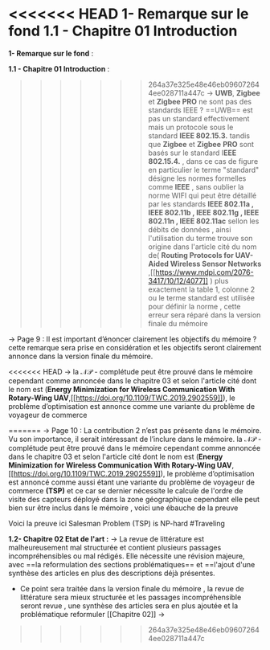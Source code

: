 
<<<<<<< HEAD
**1- Remarque sur le fond** 
 **1.1 - Chapitre 01 Introduction** 
=======
**1- Remarque sur le fond** :

 **1.1 - Chapitre 01 Introduction** :
>>>>>>> 264a37e325e48e46eb096072644ee028711a447c
-> **UWB**, **Zigbee** et **Zigbee PRO** ne sont pas des standards IEEE ? 
==UWB== est pas un standard effectivement mais un protocole sous le standard  **IEEE 802.15.3.** tandis que **Zigbee** et **Zigbee** **PRO** sont basés sur le standard I**EEE 802.15.4.** , dans ce cas de figure en particulier le terme "standard" désigne les normes formelles comme **IEEE** , sans oublier la norme WIFI qui peut être détaillé par les standards  **IEEE 802.11a , IEEE 802.11b , IEEE 802.11g , IEEE 802.11n , IEEE 802.11ac** sellon les débits de données  , ainsi l'utilisation du terme trouve son origine dans l'article cité du nom de( **Routing Protocols for UAV-Aided Wireless Sensor Networks** ,[[https://www.mdpi.com/2076-3417/10/12/4077]] ) plus exactement la table 1, colonne 2 ou le terme standard est utilisée pour définir la norme , cette erreur sera réparé dans la version finale du mémoire  

-> Page 9 : Il est important d’énoncer clairement les objectifs du mémoire ?  
cette remarque sera prise en considération et les objectifs seront  clairement annonce dans la version finale du mémoire.

<<<<<<< HEAD
-> 
la $\mathcal{NP}$ - complétude  peut être prouvé  dans le mémoire cependant comme annoncée dans le chapitre 03 et selon l'article cité dont le nom est (**Energy Minimization for Wireless Communication With Rotary-Wing UAV**,[[https://doi.org/10.1109/TWC.2019.2902559]]), le problème d’optimisation est annonce comme une variante du problème de voyageur de commerce 


=======
-> Page 10 : La contribution 2 n’est pas présente dans le mémoire. Vu son importance, il serait intéressant de l’inclure dans le mémoire.
la $\mathcal{NP}$ - complétude  peut être prouvé  dans le mémoire cependant comme annoncée dans le chapitre 03 et selon l'article cité dont le nom est (**Energy Minimization for Wireless Communication With Rotary-Wing UAV**,[[https://doi.org/10.1109/TWC.2019.2902559]]), le problème d’optimisation est annoncé comme aussi étant  une variante du problème de voyageur de commerce  **(TSP)** et ce car se dernier nécessite le calcule de l'ordre de visite des capteurs déployé dans la zone géographique cependant elle peut bien sur être inclus dans le mémoire ,  voici une ébauche de la preuve 

Voici la preuve ici Salesman Problem (TSP) is NP-hard #Traveling 


**1.2- Chapitre 02  Etat de l'art :**
 -> La revue de littérature est malheureusement mal structurée et contient plusieurs
passages incompréhensibles ou mal rédigés. Elle nécessite une révision majeure,
avec ==la reformulation des sections problématiques== et ==l'ajout d'une synthèse des
articles en plus des descriptions déjà présentes.
- Ce point sera traitée  dans la version finale du mémoire , la revue de littérature sera mieux structurée et les passages incompréhensible seront revue , une   synthèse des articles sera en plus ajoutée et la problématique reformuler   [[Chapitre 02]] 
-> 


 
 
>>>>>>> 264a37e325e48e46eb096072644ee028711a447c


